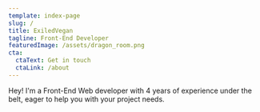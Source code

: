 ```yaml
---
template: index-page
slug: /
title: ExiledVegan
tagline: Front-End Developer
featuredImage: /assets/dragon_room.png
cta:
  ctaText: Get in touch
  ctaLink: /about
---
```

Hey! I'm a Front-End Web developer with 4 years of experience under the belt, eager to help you with your project needs.